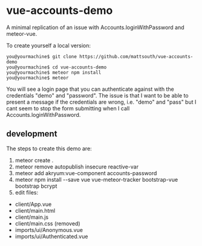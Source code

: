 # vue-accounts-demo

A minimal replication of an issue with Accounts.loginWithPassword and meteor-vue.

To create yourself a local version:
```
you@yourmachine$ git clone https://github.com/mattsouth/vue-accounts-demo
you@yourmachine$ cd vue-accounts-demo
you@yourmachine$ meteor npm install
you@yourmachine$ meteor
```

You will see a login page that you can authenticate against with the credentials "demo" and "password".   The issue is that I want to be able to present a message if the credentials are wrong, i.e. "demo" and "pass" but I cant seem to stop the form submitting when I call Accounts.loginWithPassword.

## development

The steps to create this demo are:

1. meteor create .
2. meteor remove autopublish insecure reactive-var
3. meteor add akryum:vue-component accounts-password
4. meteor npm install --save vue vue-meteor-tracker bootstrap-vue bootstrap bcrypt
5. edit files:
  * client/App.vue
  * client/main.html
  * client/main.js
  * client/main.css (removed)
  * imports/ui/Anonymous.vue
  * imports/ui/Authenticated.vue
